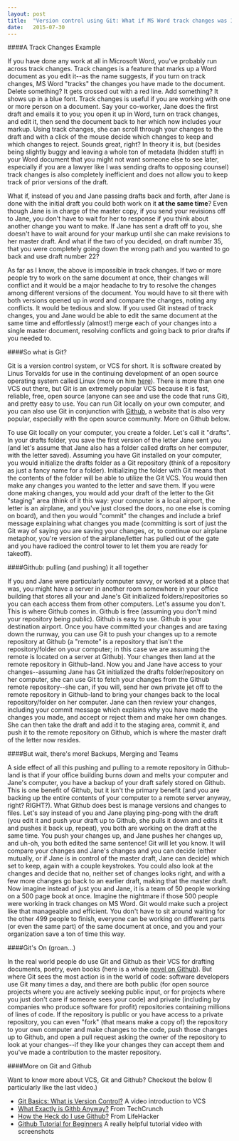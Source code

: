 ```yaml
---
layout: post
title:  "Version control using Git: What if MS Word track changes was 1,000 times better?"
date:   2015-07-30
---
```


####A Track Changes Example

<p class="intro"><span class="dropcap">I</span>f you have done any work at all in Microsoft Word, you've probably run across track changes. Track changes is a feature that marks up a Word document as you edit it--as the name suggests, if you turn on track changes, MS Word "tracks" the changes you have made to the document. Delete something? It gets crossed out with a red line. Add something? It shows up in a blue font. Track changes is useful if you are working with one or more person on a document. Say your co-worker, Jane does the first draft and emails it to you; you open it up in Word, turn on track changes, and edit it, then send the document back to her which now includes your markup. Using track changes, she can scroll through your changes to the draft and with a click of the mouse decide which changes to keep and which changes to reject. Sounds great, right? In theory it is, but (besides being slightly buggy and leaving a whole ton of metadata (hidden stuff) in your Word document that you might not want someone else to see later, especially if you are a lawyer like I was sending drafts to opposing counsel) track changes is also completely inefficient and does not allow you to keep track of prior versions of the draft.</p>

What if, instead of you and Jane passing drafts back and forth, after Jane is done with the initial draft you could both work on it <strong>at the same time</strong>? Even though Jane is in charge of the master copy, if you send your revisions off to Jane, you don't have to wait for her to response if you think about another change you want to make. If Jane has sent a draft off to you, she doesn't have to wait around for your markup until she can make revisions to her master draft. And what if the two of you decided, on draft number 35, that you were completely going down the wrong path and you wanted to go back and use draft number 22?

As far as I know, the above is impossible in track changes. If two or more people try to work on the same document at once, their changes will conflict and it would be a major headache to try to resolve the changes among different versions of the document. You would have to sit there with both versions opened up in word and compare the changes, noting any conflicts. It would be tedious and slow. If you used Git instead of track changes, you and Jane would be able to  edit the same document at the same time and effortlessly (almost!) merge each of your changes into a single master document, resolving conflicts and going back to prior drafts if you needed to.

####So what is Git?

Git is a version control system, or VCS for short. It is software created by Linus Torvalds for use in the continuing development of an open source operating system called Linux (more on him <a href="https://en.wikipedia.org/wiki/Linus_Torvalds">here</a>). There is more than one VCS out there, but Git is an extremely popular VCS because it is fast, reliable, free, open source (anyone can see and use the code that runs Git), and pretty easy to use. You can run Git locally on your own computer, and you can also use Git in conjunction with <a href="https://github.com"> Github</a>, a website that is also very popular, especially with the open source community. More on Github below.

To use Git locally on your computer, you create a folder. Let's call it "drafts". In your drafts folder, you save the first version of the letter Jane sent you (and let's assume that Jane also has a folder called drafts on her computer, with the letter saved). Assuming you have Git installed on your computer, you would initialize the drafts folder as a Git repository (think of a repository as just a fancy name for a folder). Initializing the folder with Git means that the contents of the folder will be able to utilize the Git VCS. You would then make any changes you wanted to the letter and save them. If you were done making changes, you would add your draft of the letter to the Git "staging" area (think of it this way: your computer is a local airport, the letter is an airplane, and you've just closed the doors, no one else is coming on board), and then you would "commit" the changes and include a brief message explaining what changes you made (committing is sort of just the Git way of saying you are saving your changes, or, to continue our airplane metaphor, you're version of the airplane/letter has pulled out of the gate and you have radioed the control tower to let them you are ready for takeoff).

####Github: pulling (and pushing) it all together

If you and Jane were particularly computer savvy, or worked at a place that was, you might have a server in another room somewhere in your office building that stores all your and Jane's Git initialized folders/repositories so you can each access them from other computers. Let's assume you don't. This is where Github comes in. Github is free (assuming you don't mind your repository being public). Github is easy to use. Github is your destination airport. Once you have committed your changes and are taxing down the runway, you can use Git to push your changes up to a remote repository at Github (a "remote" is a repository that isn't the repository/folder on your computer; in this case we are assuming the remote is located on a server at Github). Your changes then land at the remote repository in Github-land. Now you and Jane have access to your changes--assuming Jane has Git initialized the drafts folder/repository on her computer, she can use Git to fetch your changes from the Github remote repository--she can, if you will, send her own private jet off to the remote repository in Github-land to bring your changes back to the local repository/folder on her computer. Jane can then review your changes, including your commit message which explains why you have made the changes you made, and accept or reject them and make her own changes. She can then take the draft and add it to the staging area, commit it, and push it to the remote repository on Github, which is where the master draft of the letter now resides.

####But wait, there's more! Backups, Merging and Teams

A side effect of all this pushing and pulling to a remote repository in Github-land is that if your office building burns down and melts your computer and Jane's computer, you have a backup of your draft safely stored on Github. This is one benefit of Github, but it isn't the primary benefit (and you are backing up the entire contents of your computer to a remote server anyway, right? RIGHT?). What Github does best is manage versions and changes to files. Let's say instead of you and Jane playing ping-pong with the draft (you edit it and push your draft up to Github, she pulls it down and edits it and pushes it back up, repeat), you both are working on the draft at the same time. You push your changes up, and Jane pushes her changes up, and uh-oh, you both edited the same sentence! Git will let you know. It will compare your changes and Jane's changes and you can decide (either mutually, or if Jane is in control of the master draft, Jane can decide) which set to keep, again with a couple keystrokes. You could also look at the changes and decide that no, neither set of changes looks right, and with a few more changes go back to an earlier draft, making that the master draft. Now imagine instead of just you and Jane, it is a team of 50 people working on a 500 page book at once. Imagine the nightmare if those 500 people were working in track changes on MS Word. Git would make such a project like that manageable and efficient. You don't have to sit around waiting for the other 499 people to finish, everyone can be working on different parts (or even the same part) of the same document at once, and you and your organization save a ton of time this way.

####Git's On (groan...)

In the real world people do use Git and Github as their VCS for drafting documents, poetry, even books (here is a whole <a href="https://github.com/JJ/hoborg">novel on Github</a>). But where Git sees the most action is in the world of code: software developers use Git many times a day, and there are both public (for open source projects where you are actively seeking public input, or for projects where you just don't care if someone sees your code) and private (including by companies who produce software for profit) repositories containing millions of lines of code. If the repository is public or you have access to a private repository, you can even "fork" (that means make a copy of) the repository to your own computer and make changes to the code, push those changes up to Github, and open a pull request asking the owner of the repository to look at your changes--if they like your changes they can accept them and you've made a contribution to the master repository.

####More on Git and Github

Want to know more about VCS, Git and Github? Checkout the below (I particularly like the last video.)

- <a href="http://www.git-scm.com/video/what-is-version-control">Git Basics: What is Version Control?</a> A video introduction to VCS
- <a href="http://techcrunch.com/2012/07/14/what-exactly-is-github-anyway/">What Exactly is Githb Anyway?</a> From TechCrunch
- <a href="http://lifehacker.com/5983680/how-the-heck-do-i-use-github">How the Heck do I use Github?</a> From LifeHacker
- <a href="https://www.youtube.com/watch?v=0fKg7e37bQE">Github Tutorial for Beginners</a> A really helpful tutorial video with screenshots